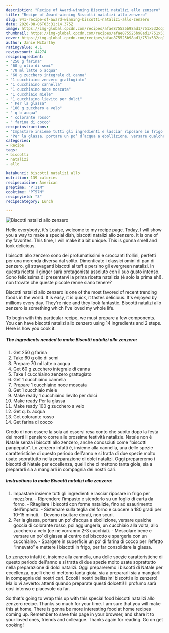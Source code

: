 ```yaml
---
description: "Recipe of Award-winning Biscotti natalizi allo zenzero"
title: "Recipe of Award-winning Biscotti natalizi allo zenzero"
slug: 941-recipe-of-award-winning-biscotti-natalizi-allo-zenzero
date: 2020-08-06T03:31:14.375Z
image: https://img-global.cpcdn.com/recipes/afae875525b98ad1/751x532cq70/biscotti-natalizi-allo-zenzero-recipe-main-photo.jpg
thumbnail: https://img-global.cpcdn.com/recipes/afae875525b98ad1/751x532cq70/biscotti-natalizi-allo-zenzero-recipe-main-photo.jpg
cover: https://img-global.cpcdn.com/recipes/afae875525b98ad1/751x532cq70/biscotti-natalizi-allo-zenzero-recipe-main-photo.jpg
author: Janie McCarthy
ratingvalue: 4.1
reviewcount: 44274
recipeingredient:
- "250 g farina"
- "60 g olio di semi"
- "70 ml latte o acqua"
- "60 g zucchero integrale di canna"
- "1 cucchiaino zenzero grattugiato"
- "1 cucchiaino cannella"
- "1 cucchiaino noce moscata"
- "1 cucchiaio miele"
- "1 cucchiaino lievito per dolci"
- " Per la glassa"
- "100 g zucchero a velo"
- " q b acqua"
- " colorante rosso"
- " farina di cocco"
recipeinstructions:
- "Impastare insieme tutti gli ingredienti e lasciar riposare in frigo per mezz’ora. Riprendere l’impasto e stenderlo su un foglio di carta da forno. Ritagliare i biscotti con forme natalizie, fino ad esaurimento dell’impasto. Sistemare sulla teglia del forno e cuocere a 180 gradi per 10-15 minuti. Devono risultare dorati, non scuri."
- "Per la glassa, portare un po’ d’acqua a ebollizione, versare qualche goccia di colorante rosso, poi aggiungerla, un cucchiaio alla volta, allo zucchero a velo (ce ne vorranno 2-3 cucchiai). Mescolare bene e versare un po’ di glassa al centro del biscotto e spargerla con un cucchiaino. Spargere in superficie un po’ di farina di cocco per l’effetto “innevato” e mettere i biscotti in frigo, per far consolidare la glassa."
categories:
- Recipe
tags:
- biscotti
- natalizi
- allo

katakunci: biscotti natalizi allo 
nutrition: 139 calories
recipecuisine: American
preptime: "PT11M"
cooktime: "PT57M"
recipeyield: "3"
recipecategory: Lunch

---
```



![Biscotti natalizi allo zenzero](https://img-global.cpcdn.com/recipes/afae875525b98ad1/751x532cq70/biscotti-natalizi-allo-zenzero-recipe-main-photo.jpg)

Hello everybody, it's Louise, welcome to my recipe page. Today, I will show you a way to make a special dish, biscotti natalizi allo zenzero. It is one of my favorites. This time, I will make it a bit unique. This is gonna smell and look delicious.

I biscotti allo zenzero sono dei profumatissimi e croccanti frollini, perfetti per una merenda diversa dal solito. Dimenticate i classici omini di pan di zenzero, gli stravaganti biscotti al teff e persino gli evergreen natalizi. In questa ricetta il ginger sarà protagonista assoluto con il suo gusto intenso. Sono felicissima di presentarvi la prima ricetta natalizia (è solo la prima eh!). non trovate che queste piccole renne siano tenere?

Biscotti natalizi allo zenzero is one of the most favored of recent trending foods in the world. It is easy, it is quick, it tastes delicious. It's enjoyed by millions every day. They're nice and they look fantastic. Biscotti natalizi allo zenzero is something which I've loved my whole life.


To begin with this particular recipe, we must prepare a few components. You can have biscotti natalizi allo zenzero using 14 ingredients and 2 steps. Here is how you cook it.

<!--inarticleads1-->

##### The ingredients needed to make Biscotti natalizi allo zenzero:

1. Get 250 g farina
1. Take 60 g olio di semi
1. Prepare 70 ml latte o acqua
1. Get 60 g zucchero integrale di canna
1. Take 1 cucchiaino zenzero grattugiato
1. Get 1 cucchiaino cannella
1. Prepare 1 cucchiaino noce moscata
1. Get 1 cucchiaio miele
1. Make ready 1 cucchiaino lievito per dolci
1. Make ready  Per la glassa
1. Make ready 100 g zucchero a velo
1. Get  q. b. acqua
1. Get  colorante rosso
1. Get  farina di cocco


Credo di non essere la sola ad essersi resa conto che subito dopo la festa dei morti il pensiero corre alle prossime festività natalizie. Natale non è Natale senza i biscotti allo zenzero, anche conosciuti come &#34;biscotti panpepato&#34;. Lo zenzero infatti è, insieme alla cannella, una delle spezie caratteristiche di questo periodo dell&#39;anno e si tratta di due spezie molto usate soprattutto nella preparazione di dolci natalizi. Oggi prepareremo i biscotti di Natale per eccellenza, quelli che ci mettono tanta gioia, sia a prepararli sia a mangiarli in compagnia dei nostri cari. 

<!--inarticleads2-->

##### Instructions to make Biscotti natalizi allo zenzero:

1. Impastare insieme tutti gli ingredienti e lasciar riposare in frigo per mezz’ora. - Riprendere l’impasto e stenderlo su un foglio di carta da forno. - Ritagliare i biscotti con forme natalizie, fino ad esaurimento dell’impasto. - Sistemare sulla teglia del forno e cuocere a 180 gradi per 10-15 minuti. - Devono risultare dorati, non scuri.
1. Per la glassa, portare un po’ d’acqua a ebollizione, versare qualche goccia di colorante rosso, poi aggiungerla, un cucchiaio alla volta, allo zucchero a velo (ce ne vorranno 2-3 cucchiai). - Mescolare bene e versare un po’ di glassa al centro del biscotto e spargerla con un cucchiaino. - Spargere in superficie un po’ di farina di cocco per l’effetto “innevato” e mettere i biscotti in frigo, per far consolidare la glassa.


Lo zenzero infatti è, insieme alla cannella, una delle spezie caratteristiche di questo periodo dell&#39;anno e si tratta di due spezie molto usate soprattutto nella preparazione di dolci natalizi. Oggi prepareremo i biscotti di Natale per eccellenza, quelli che ci mettono tanta gioia, sia a prepararli sia a mangiarli in compagnia dei nostri cari. Eccoli i nostri bellissimi biscotti allo zenzero! Ma io vi avverto: attenti quando preparate questi dolcetti! Il profumo sarà così intenso e piacevole da far. 

So that's going to wrap this up with this special food biscotti natalizi allo zenzero recipe. Thanks so much for your time. I am sure that you will make this at home. There is gonna be more interesting food at home recipes coming up. Remember to save this page in your browser, and share it to your loved ones, friends and colleague. Thanks again for reading. Go on get cooking!
